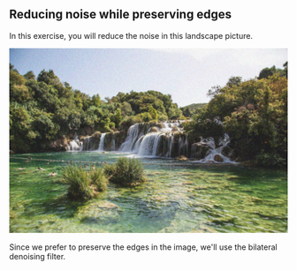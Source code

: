 ## Reducing noise while preserving edges

In this exercise, you will reduce the noise in this landscape picture.

![Landscape of a river](../i/5.jpg)

<!-- Preloaded as `landscape_image`. -->

Since we prefer to preserve the edges in the image, we'll use the bilateral denoising filter.
<!-- 
### Instructions

- Import the denoise_bilateral function from its module.

- Apply bilateral filter denoising.

- Show the original noisy and the resulting denoised image.
 -->